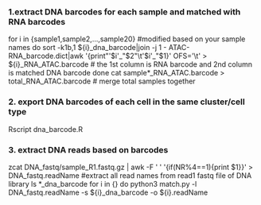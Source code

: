 ### 1.extract DNA barcodes for each sample and matched with RNA barcodes
for i in {sample1,sample2,...,sample20} #modified based on your sample names
do
sort -k1b,1 ${i}_dna_barcode|join -j 1 - ATAC-RNA_barcode.dict|awk '{print"'$i'_"$2"\t'$i'_"$1}' OFS='\t' > ${i}_RNA_ATAC.barcode # the 1st column is RNA barcode and 2nd column is matched DNA barcode
done
cat sample*_RNA_ATAC.barcode > total_RNA_ATAC.barcode # merge total samples together
### 2. export DNA barcodes of each cell in the same cluster/cell type
Rscript dna_barcode.R
### 3. extract DNA reads based on barcodes
zcat DNA_fastq/sample_R1.fastq.gz | awk -F ' ' '{if(NR%4==1){print $1}}' > DNA_fastq.readName #extract all read names from read1 fastq file of DNA library
ls *_dna_barcode 
for i in {}
do
python3 match.py -l DNA_fastq.readName
-s ${i}_dna_barcode  -o ${i}.readName

